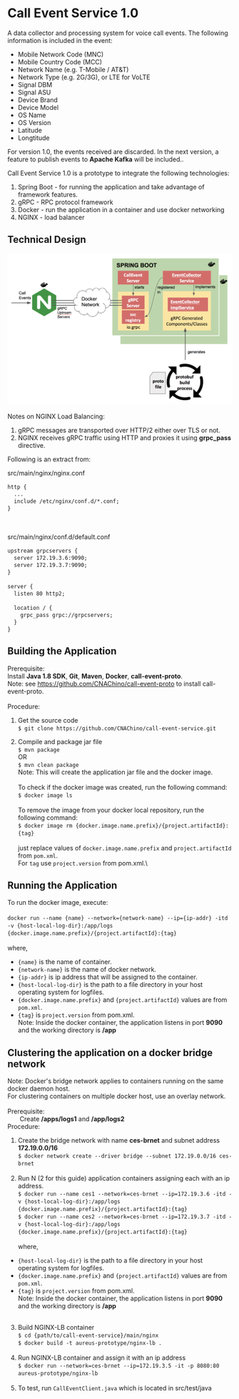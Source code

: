 # Call Event Service 1.0

A data collector and processing system for voice call events.  The following information is included in the event:

* Mobile Network Code (MNC) 
* Mobile Country Code (MCC) 
* Network Name (e.g. T-Mobile / AT&T)
* Network Type (e.g. 2G/3G), or LTE for VoLTE
* Signal DBM
* Signal ASU
* Device Brand
* Device Model
* OS Name
* OS Version
* Latitude
* Longtitude

For version 1.0, the events received are discarded.  In the next version, a feature to publish events to **Apache Kafka** will be included..

Call Event Service 1.0 is a prototype to integrate the following technologies:
1. Spring Boot - for running the application and take advantage of framework features.
2. gRPC - RPC protocol framework 
3. Docker - run the application in a container and use docker networking
4. NGINX - load balancer 
 
## Technical Design

![TD Image](appdesign.png)

Notes on NGINX Load Balancing:
1. gRPC messages are transported over HTTP/2 either over TLS or not.
2. NGINX receives gRPC traffic using HTTP and proxies it using **grpc_pass** directive.

Following is an extract from:

src/main/nginx/nginx.conf
~~~~
http {
  ...
  include /etc/nginx/conf.d/*.conf;
}
~~~~
&nbsp;\
&nbsp;\
src/main/nginx/conf.d/default.conf  
~~~~
upstream grpcservers {
  server 172.19.3.6:9090;
  server 172.19.3.7:9090;
}

server {
  listen 80 http2;

  location / {
    grpc_pass grpc://grpcservers;
  }
}
~~~~
## Building the Application
Prerequisite:\
Install **Java 1.8 SDK**, **Git**, **Maven**, **Docker**, **call-event-proto**.\
Note:  see https://github.com/CNAChino/call-event-proto to install call-event-proto.\
&nbsp;\
Procedure:
1.  Get the source code\
`$ git clone https://github.com/CNAChino/call-event-service.git`

2.  Compile and package jar file\
`$ mvn package`\
OR\
`$ mvn clean package`\
Note:  This will create the application jar file and the docker image.\
&nbsp;\
To check if the docker image was created, run the following command:\
`$ docker image ls`\
&nbsp;\
To remove the image from your docker local repository, run the following command:\
`$ docker image rm {docker.image.name.prefix}/{project.artifactId}:{tag}`\
&nbsp;\
just replace values of `docker.image.name.prefix` and `project.artifactId` from `pom.xml`.\
For `tag` use `project.version` from pom.xml.\

## Running the Application

To run the docker image, execute:\
&nbsp;\
`docker run --name {name} --network={network-name} --ip={ip-addr} -itd -v {host-local-log-dir}:/app/logs {docker.image.name.prefix}/{project.artifactId}:{tag}`\
&nbsp;\
where,
* `{name}` is the name of container.
* `{network-name}` is the name of docker network.
* `{ip-addr}` is ip address that will be assigned to the container.
* `{host-local-log-dir}` is the  path to a file directory in your host operating system for logfiles.
* `{docker.image.name.prefix}` and `{project.artifactId}` values are from `pom.xml`.
* `{tag}` is `project.version` from pom.xml.
&nbsp;\
Note:  Inside the docker container,  the application listens in port **9090** and the working directory is **/app**


## Clustering the application on a docker bridge network

Note:  Docker's bridge network applies to containers running on the same docker daemon host.\
For clustering containers on multiple docker host, use an overlay network.\
&nbsp;\
Prerequisite:\
&nbsp;&nbsp;&nbsp;&nbsp;&nbsp;&nbsp;&nbsp;Create **/apps/logs1** and **/app/logs2**\
Procedure:
1.  Create the bridge network with name **ces-brnet** and subnet address **172.19.0.0/16**\
`$ docker network create --driver bridge --subnet 172.19.0.0/16 ces-brnet`\
&nbsp;
2.  Run N (2 for this guide) application containers assigning each with an ip address.\
`$ docker run --name ces1 --network=ces-brnet --ip=172.19.3.6 -itd -v {host-local-log-dir}:/app/logs {docker.image.name.prefix}/{project.artifactId}:{tag}`\
`$ docker run --name ces2 --network=ces-brnet --ip=172.19.3.7 -itd -v {host-local-log-dir}:/app/logs {docker.image.name.prefix}/{project.artifactId}:{tag}`\
&nbsp;\
where,
* `{host-local-log-dir}` is the  path to a file directory in your host operating system for logfiles.
* `{docker.image.name.prefix}` and `{project.artifactId}` values are from `pom.xml`.
* `{tag}` is `project.version` from pom.xml.
&nbsp;\
Note:  Inside the docker container,  the application listens in port **9090** and the working directory is **/app**\
&nbsp;
3.  Build NGINX-LB container\
`$ cd {path/to/call-event-service}/main/nginx`\
`$ docker build -t aureus-prototype/nginx-lb .`
&nbsp;\
&nbsp;
4.  Run NGINX-LB container and assign it with an ip address\
`$ docker run --network=ces-brnet --ip=172.19.3.5 -it -p 8080:80 aureus-prototype/nginx-lb`\
&nbsp;
5.  To test, run `CallEventClient.java` which is located in src/test/java
 
